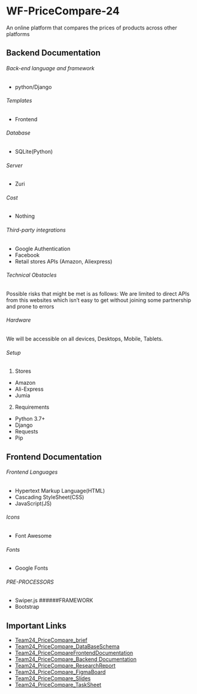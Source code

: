 # WF-PriceCompare-24
An online platform that compares the prices of products across other platforms

## Backend Documentation
###### Back-end language and framework
- python/Django
###### Templates
- Frontend
###### Database
- SQLite(Python)
###### Server
- Zuri
###### Cost
- Nothing
###### Third-party integrations
- Google Authentication
- Facebook
- Retail stores APIs (Amazon, Aliexpress)

###### Technical Obstacles
Possible risks that might be met is as follows:
We are limited to direct APIs from this websites which isn’t easy to get without joining some partnership and prone to errors
######  Hardware
We will be accessible on all devices, Desktops, Mobile, Tablets.
###### Setup
1. Stores
- Amazon
- Ali-Express
- Jumia
2. Requirements
- Python 3.7+
- Django
- Requests
- Pip

## Frontend Documentation

###### Frontend Languages
- Hypertext Markup Language(HTML)
- Cascading StyleSheet(CSS)
- JavaScript(JS)
###### Icons
- Font Awesome
###### Fonts
- Google Fonts
###### PRE-PROCESSORS
- Swiper.js
######FRAMEWORK
- Bootstrap

## Important Links
- [Team24_PriceCompare_brief](https://bit.ly/Team24_PriceCompare_Brief)
- [Team24_PriceCompare_DataBaseSchema](https://bit.ly/Team24_PriceCompare_DataBaseSchema)
- [Team24_PriceCompareFrontendDocumentation](https://bit.ly/Team24_PriceCompare_FrontendDoc)
- [Team24_PriceCompare_Backend Documentation](https://bit.ly/Team24_PriceCompare_BE_Doc)
- [Team24_PriceCompare_ResearchReport](https://bit.ly/Team24_PriceCompare_Research)
- [Team24_PriceCompare_FigmaBoard](https://bit.ly/Team24_PriceCompare_FigmaBoard)
- [Team24_PriceCompare_Slides](https://www.canva.com/design/DAFHbeze7Nw/n6F3XGAqUlZkHroeOl9C8g/edit?utm_content=DAFHbeze7Nw&utm_campaign=designshare&utm_medium=link2&utm_source=sharebutton)
- [Team24_PriceCompare_TaskSheet](https://bit.ly/Team24_PriceCompare_TaskSheet)
